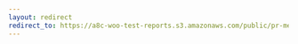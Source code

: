 ```yaml
---
layout: redirect
redirect_to: https://a8c-woo-test-reports.s3.amazonaws.com/public/pr-merge/39616/e2e/index.html
---
```

